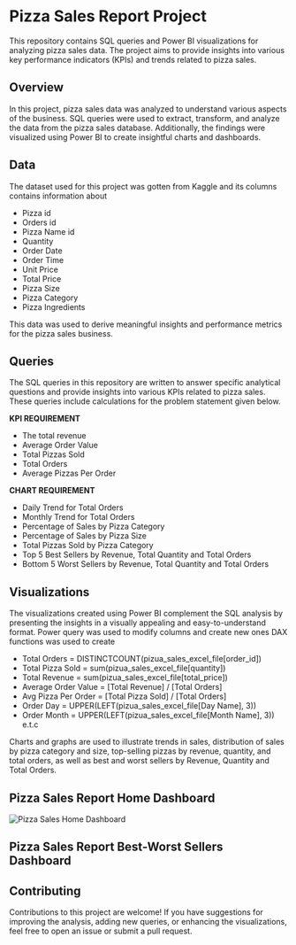 # Pizza Sales Report Project
This repository contains SQL queries and Power BI visualizations for analyzing pizza sales data. The project aims to provide insights into various key performance indicators (KPIs) and trends related to pizza sales.

## Overview
In this project, pizza sales data was analyzed to understand various aspects of the business. SQL queries were used to extract, transform, and analyze the data from the pizza sales database. Additionally, the findings were visualized using Power BI to create insightful charts and dashboards.

## Data
The dataset used for this project was gotten from Kaggle and its columns contains information about 
*	Pizza id
*	Orders id
*	Pizza Name id
*	Quantity
*	Order Date
*	Order Time
*	Unit Price
*	Total Price 
*	Pizza Size
*	Pizza Category
*	Pizza Ingredients

This data was used to derive meaningful insights and performance metrics for the pizza sales business.

## Queries
The SQL queries in this repository are written to answer specific analytical questions and provide insights into various KPIs related to pizza sales. These queries include calculations for the problem statement given below.

**KPI REQUIREMENT**
*	The total revenue
*	Average Order Value
*	Total Pizzas Sold
*	Total Orders
*	Average Pizzas Per Order

**CHART REQUIREMENT**
*	Daily Trend for Total Orders
*	Monthly Trend for Total Orders
*	Percentage of Sales by Pizza Category
*	Percentage of Sales by Pizza Size
*	Total Pizzas Sold by Pizza Category
*	Top 5 Best Sellers by Revenue, Total Quantity and Total Orders
* Bottom 5 Worst Sellers by Revenue, Total Quantity and Total Orders

## Visualizations
The visualizations created using Power BI complement the SQL analysis by presenting the insights in a visually appealing and easy-to-understand format. Power query was used to modify columns and create new ones
DAX functions was used to create 
*	Total Orders = DISTINCTCOUNT(pizua_sales_excel_file[order_id])
*	Total Pizza Sold = sum(pizua_sales_excel_file[quantity])
*	Total Revenue = sum(pizua_sales_excel_file[total_price])
*	Average Order Value = [Total Revenue] / [Total Orders]
*	Avg Pizza Per Order = [Total Pizza Sold] / [Total Orders]
*	Order Day = UPPER(LEFT(pizua_sales_excel_file[Day Name], 3))
*	Order Month = UPPER(LEFT(pizua_sales_excel_file[Month Name], 3))
e.t.c

Charts and graphs are used to illustrate trends in sales, distribution of sales by pizza category and size, top-selling pizzas by revenue, quantity, and total orders, as well as best and worst sellers by Revenue, Quantity and Total Orders.

## Pizza Sales Report Home Dashboard
![Pizza Sales Home Dashboard](https://github.com/Theo-Nla/Theo-Works/assets/135545087/7175edc0-f67c-44a2-957f-c335543e748e)

## Pizza Sales Report Best-Worst Sellers Dashboard


## Contributing
Contributions to this project are welcome! If you have suggestions for improving the analysis, adding new queries, or enhancing the visualizations, feel free to open an issue or submit a pull request.

